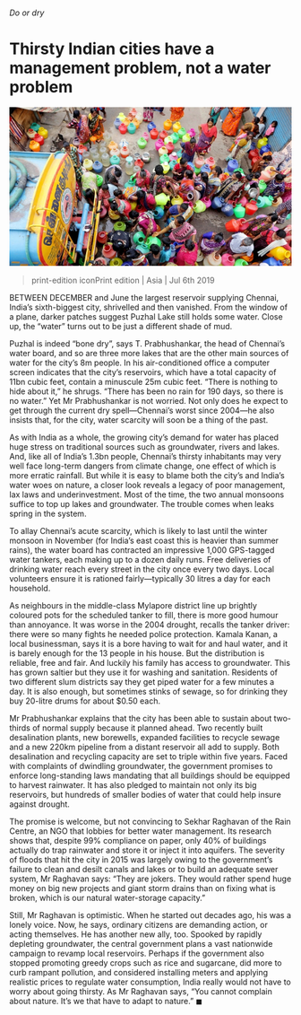###### Do or dry

# Thirsty Indian cities have a management problem, not a water problem 

![image](images/20190706_ASP002_1.jpg) 

> print-edition iconPrint edition | Asia | Jul 6th 2019 

BETWEEN DECEMBER and June the largest reservoir supplying Chennai, India’s sixth-biggest city, shrivelled and then vanished. From the window of a plane, darker patches suggest Puzhal Lake still holds some water. Close up, the “water” turns out to be just a different shade of mud. 

Puzhal is indeed “bone dry”, says T. Prabhushankar, the head of Chennai’s water board, and so are three more lakes that are the other main sources of water for the city’s 8m people. In his air-conditioned office a computer screen indicates that the city’s reservoirs, which have a total capacity of 11bn cubic feet, contain a minuscule 25m cubic feet. “There is nothing to hide about it,” he shrugs. “There has been no rain for 190 days, so there is no water.” Yet Mr Prabhushankar is not worried. Not only does he expect to get through the current dry spell—Chennai’s worst since 2004—he also insists that, for the city, water scarcity will soon be a thing of the past. 

As with India as a whole, the growing city’s demand for water has placed huge stress on traditional sources such as groundwater, rivers and lakes. And, like all of India’s 1.3bn people, Chennai’s thirsty inhabitants may very well face long-term dangers from climate change, one effect of which is more erratic rainfall. But while it is easy to blame both the city’s and India’s water woes on nature, a closer look reveals a legacy of poor management, lax laws and underinvestment. Most of the time, the two annual monsoons suffice to top up lakes and groundwater. The trouble comes when leaks spring in the system. 

To allay Chennai’s acute scarcity, which is likely to last until the winter monsoon in November (for India’s east coast this is heavier than summer rains), the water board has contracted an impressive 1,000 GPS-tagged water tankers, each making up to a dozen daily runs. Free deliveries of drinking water reach every street in the city once every two days. Local volunteers ensure it is rationed fairly—typically 30 litres a day for each household. 

As neighbours in the middle-class Mylapore district line up brightly coloured pots for the scheduled tanker to fill, there is more good humour than annoyance. It was worse in the 2004 drought, recalls the tanker driver: there were so many fights he needed police protection. Kamala Kanan, a local businessman, says it is a bore having to wait for and haul water, and it is barely enough for the 13 people in his house. But the distribution is reliable, free and fair. And luckily his family has access to groundwater. This has grown saltier but they use it for washing and sanitation. Residents of two different slum districts say they get piped water for a few minutes a day. It is also enough, but sometimes stinks of sewage, so for drinking they buy 20-litre drums for about $0.50 each. 

Mr Prabhushankar explains that the city has been able to sustain about two-thirds of normal supply because it planned ahead. Two recently built desalination plants, new borewells, expanded facilities to recycle sewage and a new 220km pipeline from a distant reservoir all add to supply. Both desalination and recycling capacity are set to triple within five years. Faced with complaints of dwindling groundwater, the government promises to enforce long-standing laws mandating that all buildings should be equipped to harvest rainwater. It has also pledged to maintain not only its big reservoirs, but hundreds of smaller bodies of water that could help insure against drought. 

The promise is welcome, but not convincing to Sekhar Raghavan of the Rain Centre, an NGO that lobbies for better water management. Its research shows that, despite 99% compliance on paper, only 40% of buildings actually do trap rainwater and store it or inject it into aquifers. The severity of floods that hit the city in 2015 was largely owing to the government’s failure to clean and desilt canals and lakes or to build an adequate sewer system, Mr Raghavan says: “They are jokers. They would rather spend huge money on big new projects and giant storm drains than on fixing what is broken, which is our natural water-storage capacity.” 

Still, Mr Raghavan is optimistic. When he started out decades ago, his was a lonely voice. Now, he says, ordinary citizens are demanding action, or acting themselves. He has another new ally, too. Spooked by rapidly depleting groundwater, the central government plans a vast nationwide campaign to revamp local reservoirs. Perhaps if the government also stopped promoting greedy crops such as rice and sugarcane, did more to curb rampant pollution, and considered installing meters and applying realistic prices to regulate water consumption, India really would not have to worry about going thirsty. As Mr Raghavan says, “You cannot complain about nature. It’s we that have to adapt to nature.” ◼ 

